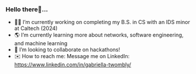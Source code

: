 ### Hello there👋...
- 👩‍💻 I’m currently working on completing my B.S. in CS with an IDS minor at Caltech (2024)
- 🌎 I’m currently learning more about networks, software engineering, and machine learning
- 📱 I’m looking to collaborate on hackathons!
- ✉️ How to reach me: Message me on LinkedIn: https://www.linkedin.com/in/gabriella-twombly/
